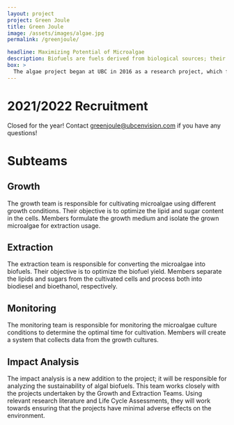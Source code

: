 ```yaml
---
layout: project
project: Green Joule
title: Green Joule
image: /assets/images/algae.jpg
permalink: /greenjoule/

headline: Maximizing Potential of Microalgae
description: Biofuels are fuels derived from biological sources; their renewable nature makes them a promising alternative to fossil fuels. Since the 1950s, algae has been commercially cultivated (mainly for pharmaceutical products) and  recently gained attention as a potential biofuel source. However, due to the price of production, it creates a big limitation for the utilization of algae biofuels. Join us as we work to offset the production cost of algae biofuels by combining algae growth with wastewater treatment and simultaneously extracting carbohydrates and lipids to produce two different types of biofuels.
box: >
  The algae project began at UBC in 2016 as a research project, which focused on the design of a cost-efficient photobioreactor using bioluminescent algae strains. Since the summer of 2017, the focus shifted to the growth and extraction processes; we wanted to combine the different uses of microalgae to maximize production. Algae is one of many feedstocks used to produce biofuels from biomass, as well as a medium used for wastewater treatment to reduce the nitrogen content in secondary effluents. Currently, two types of biofuels can be extracted from algae; biodiesel and bioethanol. Cytosolic lipid bodies contain substantial amounts of triacylglycerides (TAG), which can then be processed into biodiesel via transesterification. Monomeric sugars from carbohydrates can be fermented into bioethanol. Our project aims to combine all three usages of microalgae (reduction of nitrogen content in wastewater, production of biodiesel, and production of bioethanol) into one process. This way, we offset the production cost of algae biofuels by maximizing the products.
---
```


# 2021/2022 Recruitment


Closed for the year!
Contact [greenjoule@ubcenvision.com](mailto:greenjoule@ubcenvision.com) if you have any questions!

<!-- 
Green Joule is excited to be recruiting members to all their sub-teams for the 2021-2022 school year! Please read the four sub-team descriptions to see which one you may be interested in applying to. We are open to all science and engineering disciplines and levels of experience. As a member of the team, you will be developing technical and interpersonal skills within a team-oriented environment. We look forward to exploring the potential of algal biofuels with you!

[Apply here!](https://ubc.ca1.qualtrics.com/jfe/form/SV_2hj52S3Wbl9ztc1)
-->

# Subteams

## Growth
The growth team is responsible for cultivating microalgae using different growth conditions. Their objective is to optimize the lipid and sugar content in the cells. Members formulate the growth medium and isolate the grown microalgae for extraction usage.

## Extraction
The extraction team is responsible for converting the microalgae into biofuels. Their objective is to optimize the biofuel yield. Members separate the lipids and sugars from the cultivated cells and process both into biodiesel and bioethanol, respectively.

## Monitoring
The monitoring team is responsible for monitoring the microalgae culture conditions to determine the optimal time for cultivation. Members will create a system that collects data from the growth cultures.

## Impact Analysis
The impact analysis is a new addition to the project; it will be responsible for analyzing the sustainability of algal biofuels. This team works closely with the projects undertaken by the Growth and Extraction Teams. Using relevant research literature and Life Cycle Assessments,  they will work towards ensuring that the projects have minimal adverse effects on the environment.